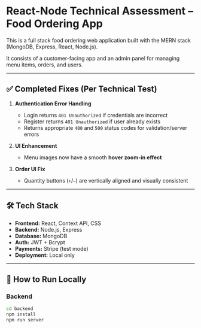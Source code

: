 # React-Node Technical Assessment – Food Ordering App

This is a full stack food ordering web application built with the MERN stack (MongoDB, Express, React, Node.js).

It consists of a customer-facing app and an admin panel for managing menu items, orders, and users.

---

## ✅ Completed Fixes (Per Technical Test)

1. **Authentication Error Handling**

   - Login returns `401 Unauthorized` if credentials are incorrect
   - Register returns `401 Unauthorized` if user already exists
   - Returns appropriate `400` and `500` status codes for validation/server errors

2. **UI Enhancement**

   - Menu images now have a smooth **hover zoom-in effect**

3. **Order UI Fix**
   - Quantity buttons (`+`/`–`) are vertically aligned and visually consistent

---

## 🛠️ Tech Stack

- **Frontend:** React, Context API, CSS
- **Backend:** Node.js, Express
- **Database:** MongoDB
- **Auth:** JWT + Bcrypt
- **Payments:** Stripe (test mode)
- **Deployment:** Local only

---

## 🚀 How to Run Locally

### Backend

```bash
cd backend
npm install
npm run server
```
